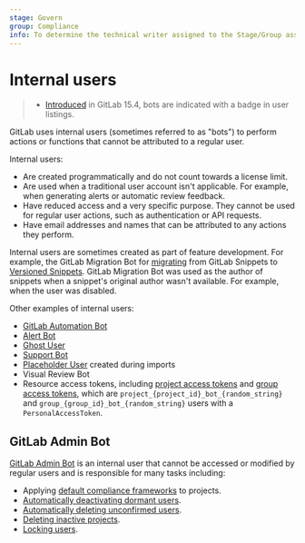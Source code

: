 ```yaml
---
stage: Govern
group: Compliance
info: To determine the technical writer assigned to the Stage/Group associated with this page, see https://handbook.gitlab.com/handbook/product/ux/technical-writing/#assignments
---
```


# Internal users

> - [Introduced](https://gitlab.com/gitlab-org/gitlab/-/merge_requests/97584) in GitLab 15.4, bots are indicated with a badge in user listings.

GitLab uses internal users (sometimes referred to as "bots") to perform actions or functions that cannot be attributed
to a regular user.

Internal users:

- Are created programmatically and do not count towards a license limit.
- Are used when a traditional user account isn't applicable. For example, when generating alerts or automatic review
  feedback.
- Have reduced access and a very specific purpose. They cannot be used for regular user actions, such as authentication
  or API requests.
- Have email addresses and names that can be attributed to any actions they perform.

Internal users are sometimes created as part of feature development. For example, the GitLab Migration Bot for
[migrating](https://gitlab.com/gitlab-org/gitlab/-/issues/216120) from GitLab Snippets to
[Versioned Snippets](../user/snippets.md#versioned-snippets). GitLab Migration Bot was used as the author of snippets
when a snippet's original author wasn't available. For example, when the user was disabled.

Other examples of internal users:

- [GitLab Automation Bot](../user/group/iterations/index.md#gitlab-automation-bot-user)
- [Alert Bot](../operations/incident_management/alerts.md#trigger-actions-from-alerts)
- [Ghost User](../user/profile/account/delete_account.md#associated-records)
- [Support Bot](../user/project/service_desk/configure.md#support-bot-user)
- [Placeholder User](../user/project/import/index.md#placeholder-users) created during imports
- Visual Review Bot
- Resource access tokens, including [project access tokens](../user/project/settings/project_access_tokens.md)
  and [group access tokens](../user/group/settings/group_access_tokens.md), which are
  `project_{project_id}_bot_{random_string}` and `group_{group_id}_bot_{random_string}` users with a `PersonalAccessToken`.

## GitLab Admin Bot

[GitLab Admin Bot](https://gitlab.com/gitlab-org/gitlab/-/blob/1d38cfdbed081f8b3fa14b69dd743440fe85081b/lib/users/internal.rb#L104)
is an internal user that cannot be accessed or modified by regular users and is responsible for many tasks including:

- Applying [default compliance frameworks](../user/group/compliance_frameworks.md#default-compliance-frameworks) to
  projects.
- [Automatically deactivating dormant users](moderate_users.md#automatically-deactivate-dormant-users).
- [Automatically deleting unconfirmed users](moderate_users.md#automatically-delete-unconfirmed-users).
- [Deleting inactive projects](inactive_project_deletion.md).
- [Locking users](../security/unlock_user.md).
